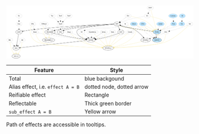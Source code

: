 ![Alt text](./effect-lattice.svg)

| Feature                           | Style                     |
| ---                               | ---                       |
| Total                             | blue backgound            |
| Alias effect, i.e. `effect A = B` | dotted node, dotted arrow |
| Reifiable effect                  | Rectangle                 |
| Reflectable                       | Thick green border        |
| `sub_effect A = B`                | Yellow arrow              |


Path of effects are accessible in tooltips.
